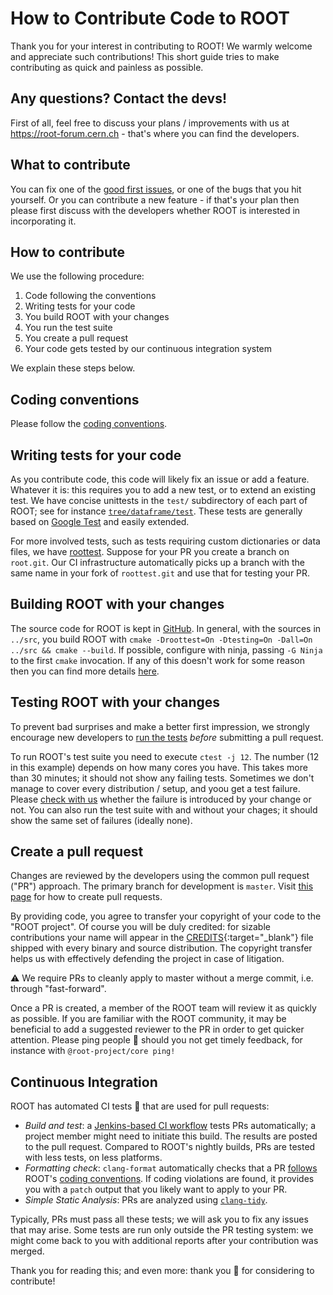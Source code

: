 
How to Contribute Code to ROOT
==============================

Thank you for your interest in contributing to ROOT!  We warmly welcome and appreciate such contributions!
This short guide tries to make contributing as quick and painless as possible.

Any questions? Contact the devs!
-----------------------

First of all, feel free to discuss your plans / improvements with us at https://root-forum.cern.ch - that's where you can find the developers.

What to contribute
-----------------------

You can fix one of the [good first issues](https://github.com/root-project/root/issues?q=is%3Aopen+is%3Aissue+label%3A%22good+first+issue%22), or one of the bugs that you hit yourself.
Or you can contribute a new feature - if that's your plan then please first discuss with the developers whether ROOT is interested in incorporating it.

How to contribute
-----------------------

We use the following procedure:
1. Code following the conventions
2. Writing tests for your code
3. You build ROOT with your changes
4. You run the test suite
5. You create a pull request
6. Your code gets tested by our continuous integration system

We explain these steps below.

Coding conventions
-----------------------

Please follow the [coding conventions](https://root.cern.ch/coding-conventions).

Writing tests for your code
-----------------------

As you contribute code, this code will likely fix an issue or add a feature.
Whatever it is: this requires you to add a new test, or to extend an existing test.
We have concise unittests in the `test/` subdirectory of each part of ROOT;
see for instance [`tree/dataframe/test`](https://github.com/root-project/root/tree/master/tree/dataframe/test).
These tests are generally based on [Google Test](https://github.com/google/googletest) and easily extended.

For more involved tests, such as tests requiring custom dictionaries or data
files, we have [roottest](https://github.com/root-project/roottest.git).
Suppose for your PR you create a branch on `root.git`.
Our CI infrastructure automatically picks up a branch with the same name in your fork of `roottest.git`
and use that for testing your PR.

Building ROOT with your changes
-----------------------

The source code for ROOT is kept in [GitHub](https://github.com/root-project/root).
In general, with the sources in `../src`, you build ROOT with `cmake -Droottest=On -Dtesting=On -Dall=On ../src && cmake --build`.
If possible, configure with ninja, passing `-G Ninja` to the first `cmake` invocation.
If any of this doesn't work for some reason then you can find more details [here](https://root.cern/install/build_from_source/).

Testing ROOT with your changes
-----------------------

To prevent bad surprises and make a better first impression, we
strongly encourage new developers to [run the tests](https://root.cern/for_developers/run_the_tests/)
_before_ submitting a pull request.

To run ROOT's test suite you need to execute `ctest -j 12`. The number (12 in this example) depends on how many cores you have.
This takes more than 30 minutes; it should not show any failing tests.
Sometimes we don't manage to cover every distribution / setup, and yoou get a test failure.
Please [check with us](https://root-forum.cern.ch)  whether the failure is introduced by your change or not.
You can also run the test suite with and without your chages; it should show the same set of failures (ideally none).

Create a pull request
-----------------------

Changes are reviewed by the developers using the common pull request ("PR") approach.
The primary branch for development is `master`.
Visit [this page](https://root.cern/for_developers/creating_pr) for how to create pull requests.

By providing code, you agree to transfer your copyright of your code to the "ROOT project".
Of course you will be duly credited: for sizable contributions your name will appear in the
[CREDITS](https://raw.githubusercontent.com/root-project/root/master/README/CREDITS){:target="_blank"}
file shipped with every binary and source distribution.
The copyright transfer helps us with effectively defending the project in case of litigation.

:warning: We require PRs to cleanly apply to master without a merge commit, i.e. through "fast-forward".

Once a PR is created, a member of the ROOT team will review it as quickly as possible.  If you are familiar with the
ROOT community, it may be beneficial to add a suggested reviewer to the PR in order to get quicker attention.
Please ping people :wave: should you not get timely feedback, for instance with `@root-project/core ping!`


Continuous Integration
----------------------

ROOT has automated CI tests :cop: that are used for pull requests:
- *Build and test*: a [Jenkins-based CI workflow](https://github.com/phsft-bot/build-configuration/blob/master/README.md)
    tests PRs automatically; a project member might need to initiate this build.
    The results are posted to the pull request.
    Compared to ROOT's nightly builds, PRs are tested with less tests, on less platforms.
- *Formatting check*: `clang-format` automatically checks that a PR
    [follows](https://github.com/root-project/root/blob/master/.clang-format) ROOT's
    [coding conventions](https://root.cern/contribute/coding_conventions/).
    If coding violations are found, it provides you with a `patch` output that you likely want to apply to your PR.
- *Simple Static Analysis*: PRs are analyzed using [`clang-tidy`](https://clang.llvm.org/extra/clang-tidy/).

Typically, PRs must pass all these tests; we will ask you to fix any issues that may arise.
Some tests are run only outside the PR testing system:
we might come back to you with additional reports after your contribution was merged.

Thank you for reading this; and even more: thank you :bouquet: for considering to contribute!
